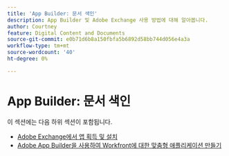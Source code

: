 ```yaml
---
title: 'App Builder: 문서 색인'
description: App Builder 및 Adobe Exchange 사용 방법에 대해 알아봅니다.
author: Courtney
feature: Digital Content and Documents
source-git-commit: e0b71d6b8a150fbfa5b6892d58bb744d056e4a3a
workflow-type: tm+mt
source-wordcount: '40'
ht-degree: 0%

---
```


# App Builder: 문서 색인

이 섹션에는 다음 하위 섹션이 포함됩니다.

* [Adobe Exchange에서 앱 획득 및 설치](/help/quicksilver/app-builder/install-apps-on-exchange.md)
* [Adobe App Builder을 사용하여 Workfront에 대한 맞춤형 애플리케이션 만들기](/help/quicksilver/app-builder/install-apps-on-exchange.md)